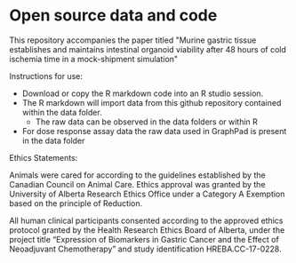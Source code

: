 # Open source data and code

This repository accompanies the paper titled "Murine gastric tissue establishes and maintains intestinal organoid viability after 48 hours of cold ischemia time in a mock-shipment simulation"

Instructions for use:

- Download or copy the R markdown code into an R studio session. 
- The R markdown will import data from this github repository contained within the data folder. 
    - The raw data can be observed in the data folders or within R
- For dose response assay data the raw data used in GraphPad is present in the data folder 

Ethics Statements:

Animals were cared for according to the guidelines established by the Canadian Council on Animal Care. Ethics approval was granted by the University of Alberta Research Ethics Office under a Category A Exemption based on the principle of Reduction.

All human clinical participants consented according to the approved ethics protocol granted by the Health Research Ethics Board of Alberta, under the project title “Expression of Biomarkers in Gastric Cancer and the Effect of Neoadjuvant Chemotherapy” and study identification HREBA.CC-17-0228.

